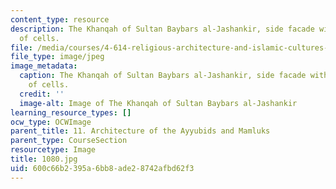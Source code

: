 ```yaml
---
content_type: resource
description: The Khanqah of Sultan Baybars al-Jashankir, side facade with three levels
  of cells.
file: /media/courses/4-614-religious-architecture-and-islamic-cultures-fall-2002/600c66b2395a6bb8ade28742afbd62f3_1080.jpg
file_type: image/jpeg
image_metadata:
  caption: The Khanqah of Sultan Baybars al-Jashankir, side facade with three levels
    of cells.
  credit: ''
  image-alt: Image of The Khanqah of Sultan Baybars al-Jashankir
learning_resource_types: []
ocw_type: OCWImage
parent_title: 11. Architecture of the Ayyubids and Mamluks
parent_type: CourseSection
resourcetype: Image
title: 1080.jpg
uid: 600c66b2-395a-6bb8-ade2-8742afbd62f3
---
```

